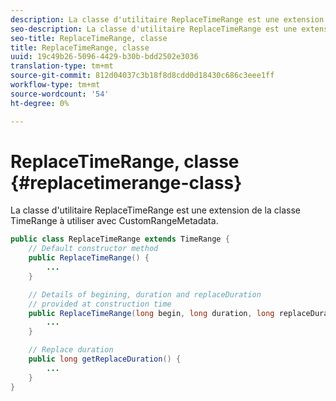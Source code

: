 ```yaml
---
description: La classe d'utilitaire ReplaceTimeRange est une extension de la classe TimeRange à utiliser avec CustomRangeMetadata.
seo-description: La classe d'utilitaire ReplaceTimeRange est une extension de la classe TimeRange à utiliser avec CustomRangeMetadata.
seo-title: ReplaceTimeRange, classe
title: ReplaceTimeRange, classe
uuid: 19c49b26-5096-4429-b30b-bdd2502e3036
translation-type: tm+mt
source-git-commit: 812d04037c3b18f8d8cdd0d18430c686c3eee1ff
workflow-type: tm+mt
source-wordcount: '54'
ht-degree: 0%

---
```



# ReplaceTimeRange, classe {#replacetimerange-class}

La classe d&#39;utilitaire ReplaceTimeRange est une extension de la classe TimeRange à utiliser avec CustomRangeMetadata.

```java
public class ReplaceTimeRange extends TimeRange {
    // Default constructor method
    public ReplaceTimeRange() { 
        ... 
    }

    // Details of begining, duration and replaceDuration 
    // provided at construction time 
    public ReplaceTimeRange(long begin, long duration, long replaceDuration) { 
        ... 
    }

    // Replace duration
    public long getReplaceDuration() { 
        ... 
    }
}
```

